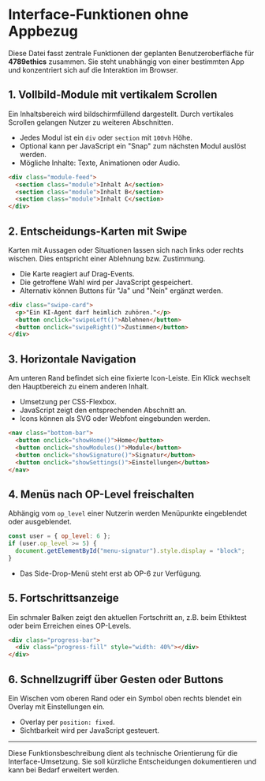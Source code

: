 # Interface-Funktionen ohne Appbezug

Diese Datei fasst zentrale Funktionen der geplanten Benutzeroberfläche für **4789ethics** zusammen. Sie steht unabhängig von einer bestimmten App und konzentriert sich auf die Interaktion im Browser.

## 1. Vollbild-Module mit vertikalem Scrollen

Ein Inhaltsbereich wird bildschirmfüllend dargestellt. Durch vertikales Scrollen gelangen Nutzer zu weiteren Abschnitten.

- Jedes Modul ist ein `div` oder `section` mit `100vh` Höhe.
- Optional kann per JavaScript ein "Snap" zum nächsten Modul auslöst werden.
- Mögliche Inhalte: Texte, Animationen oder Audio.

```html
<div class="module-feed">
  <section class="module">Inhalt A</section>
  <section class="module">Inhalt B</section>
  <section class="module">Inhalt C</section>
</div>
```

## 2. Entscheidungs-Karten mit Swipe

Karten mit Aussagen oder Situationen lassen sich nach links oder rechts wischen. Dies entspricht einer Ablehnung bzw. Zustimmung.

- Die Karte reagiert auf Drag-Events.
- Die getroffene Wahl wird per JavaScript gespeichert.
- Alternativ können Buttons für "Ja" und "Nein" ergänzt werden.

```html
<div class="swipe-card">
  <p>"Ein KI-Agent darf heimlich zuhören."</p>
  <button onclick="swipeLeft()">Ablehnen</button>
  <button onclick="swipeRight()">Zustimmen</button>
</div>
```

## 3. Horizontale Navigation

Am unteren Rand befindet sich eine fixierte Icon-Leiste. Ein Klick wechselt den Hauptbereich zu einem anderen Inhalt.

- Umsetzung per CSS-Flexbox.
- JavaScript zeigt den entsprechenden Abschnitt an.
- Icons können als SVG oder Webfont eingebunden werden.

```html
<nav class="bottom-bar">
  <button onclick="showHome()">Home</button>
  <button onclick="showModules()">Module</button>
  <button onclick="showSignature()">Signatur</button>
  <button onclick="showSettings()">Einstellungen</button>
</nav>
```

## 4. Menüs nach OP-Level freischalten

Abhängig vom `op_level` einer Nutzerin werden Menüpunkte eingeblendet oder ausgeblendet.

```javascript
const user = { op_level: 6 };
if (user.op_level >= 5) {
  document.getElementById("menu-signatur").style.display = "block";
}
```

- Das Side-Drop-Menü steht erst ab OP-6 zur Verfügung.

## 5. Fortschrittsanzeige

Ein schmaler Balken zeigt den aktuellen Fortschritt an, z.B. beim Ethiktest oder beim Erreichen eines OP-Levels.

```html
<div class="progress-bar">
  <div class="progress-fill" style="width: 40%"></div>
</div>
```

## 6. Schnellzugriff über Gesten oder Buttons

Ein Wischen vom oberen Rand oder ein Symbol oben rechts blendet ein Overlay mit Einstellungen ein.

- Overlay per `position: fixed`.
- Sichtbarkeit wird per JavaScript gesteuert.

---

Diese Funktionsbeschreibung dient als technische Orientierung für die Interface-Umsetzung. Sie soll kürzliche Entscheidungen dokumentieren und kann bei Bedarf erweitert werden.
